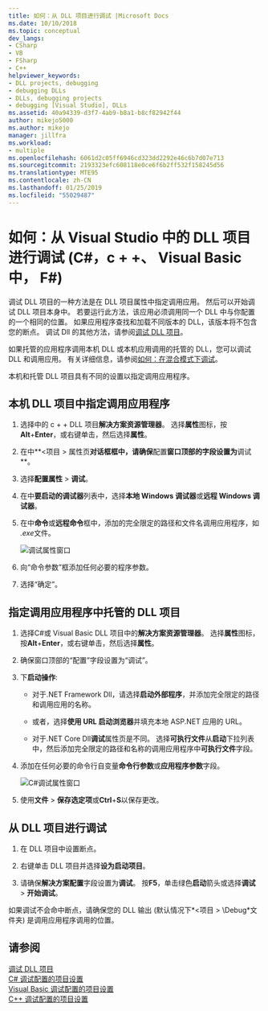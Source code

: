```yaml
---
title: 如何：从 DLL 项目进行调试 |Microsoft Docs
ms.date: 10/10/2018
ms.topic: conceptual
dev_langs:
- CSharp
- VB
- FSharp
- C++
helpviewer_keywords:
- DLL projects, debugging
- debugging DLLs
- DLLs, debugging projects
- debugging [Visual Studio], DLLs
ms.assetid: 40a94339-d3f7-4ab9-b8a1-b8cf82942f44
author: mikejo5000
ms.author: mikejo
manager: jillfra
ms.workload:
- multiple
ms.openlocfilehash: 6061d2c05ff6946cd323dd2292e46c6b7d07e713
ms.sourcegitcommit: 2193323efc608118e0ce6f6b2ff532f158245d56
ms.translationtype: MTE95
ms.contentlocale: zh-CN
ms.lasthandoff: 01/25/2019
ms.locfileid: "55029487"
---
```

# <a name="how-to-debug-from-a-dll-project-in-visual-studio-c-c-visual-basic-f"></a>如何：从 Visual Studio 中的 DLL 项目进行调试 (C#，c + +、 Visual Basic 中， F#)

调试 DLL 项目的一种方法是在 DLL 项目属性中指定调用应用。 然后可以开始调试 DLL 项目本身中。 若要运行此方法，该应用必须调用同一个 DLL 中与你配置的一个相同的位置。 如果应用程序查找和加载不同版本的 DLL，该版本将不包含您的断点。 调试 Dll 的其他方法，请参阅[调试 DLL 项目](../debugger/debugging-dll-projects.md)。
  
如果托管的应用程序调用本机 DLL 或本机应用调用的托管的 DLL，您可以调试 DLL 和调用应用。 有关详细信息，请参阅[如何：在混合模式下调试](../debugger/how-to-debug-in-mixed-mode.md)。   

本机和托管 DLL 项目具有不同的设置以指定调用应用程序。 

## <a name="specify-a-calling-app-in-a-native-dll-project"></a>本机 DLL 项目中指定调用应用程序  
  
1. 选择中的 c + + DLL 项目**解决方案资源管理器**。 选择**属性**图标，按**Alt**+**Enter**，或右键单击，然后选择**属性**。
   
1. 在中**\<项目 > 属性页**对话框框中，请确保**配置**窗口顶部的字段设置为**调试**。 
   
1. 选择**配置属性** > **调试**。  
   
1. 在中**要启动的调试器**列表中，选择**本地 Windows 调试器**或**远程 Windows 调试器**。  
   
1. 在中**命令**或**远程命令**框中，添加的完全限定的路径和文件名调用应用程序，如 *.exe*文件。
   
   ![调试属性窗口](../debugger/media/dbg-debugging-properties-dll.png "调试属性窗口")  
   
1. 向“命令参数”框添加任何必要的程序参数。  
   
1. 选择“确定”。

## <a name="specify-a-calling-app-in-a-managed-dll-project"></a>指定调用应用程序中托管的 DLL 项目  
  
1. 选择C#或 Visual Basic DLL 项目中的**解决方案资源管理器**。 选择**属性**图标，按**Alt**+**Enter**，或右键单击，然后选择**属性**。
   
1. 确保窗口顶部的“配置”字段设置为“调试”。
   
1. 下**启动操作**:
   
   - 对于.NET Framework Dll，请选择**启动外部程序**，并添加完全限定的路径和调用应用的名称。
     
   - 或者，选择**使用 URL 启动浏览器**并填充本地 ASP.NET 应用的 URL。 
   
   - 对于.NET Core Dll**调试**属性页是不同。 选择**可执行文件**从**启动**下拉列表中，然后添加完全限定的路径和名称的调用应用程序中**可执行文件**字段。 
   
1. 添加在任何必要的命令行自变量**命令行参数**或**应用程序参数**字段。
   
   ![C#调试属性窗口](../debugger/media/dbg-debugging-properties-dll-csharp.png " C#调试属性窗口") 
   
1. 使用**文件** > **保存选定项**或**Ctrl**+**S**以保存更改。

## <a name="debug-from-the-dll-project"></a>从 DLL 项目进行调试  
 
1. 在 DLL 项目中设置断点。

1. 右键单击 DLL 项目并选择**设为启动项目**。 

1. 请确保**解决方案配置**字段设置为**调试**。 按**F5**，单击绿色**启动**箭头或选择**调试** > **开始调试**。

如果调试不会命中断点，请确保您的 DLL 输出 (默认情况下*\<项目 > \Debug*文件夹) 是调用应用程序调用的位置。
  
## <a name="see-also"></a>请参阅  
 [调试 DLL 项目](../debugger/debugging-dll-projects.md)   
 [C# 调试配置的项目设置](../debugger/project-settings-for-csharp-debug-configurations.md)   
 [Visual Basic 调试配置的项目设置](../debugger/project-settings-for-a-visual-basic-debug-configuration.md)   
 [C++ 调试配置的项目设置](../debugger/project-settings-for-a-cpp-debug-configuration.md)